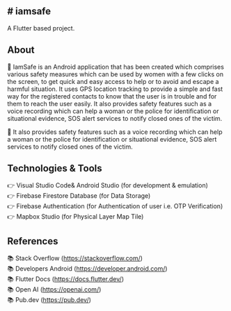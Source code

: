 <h2># iamsafe</h2>

A Flutter based project.

## About

🚀  IamSafe is an Android application that has been created which comprises various safety measures which can be used by women with a few clicks on the screen, to get quick and easy access to help or to avoid and escape a harmful situation. It uses GPS location tracking to provide a simple and fast way for the registered contacts to know that the user is in trouble and for them to reach the user easily. It also provides safety features such as a voice recording which can help a woman or the police for identification or situational evidence, SOS alert services to notify closed ones of the victim.

🚀  It also provides safety features such as a voice recording which can help a woman or the police for identification or situational evidence, SOS alert services to notify closed ones of the victim.

## Technologies & Tools

👉  Visual Studio Code& Android Studio (for development & emulation)   
👉  Firebase Firestore Database (for Data Storage)   
👉  Firebase Authentication (for Authentication of user i.e. OTP Verification)   
👉  Mapbox Studio (for Physical Layer Map Tile)   

## References

📚  Stack Overflow (https://stackoverflow.com/)   
📚  Developers Android (https://developer.android.com/)   
📚  Flutter Docs (https://docs.flutter.dev/)   
📚  Open AI (https://openai.com/)   
📚  Pub.dev (https://pub.dev/)   
